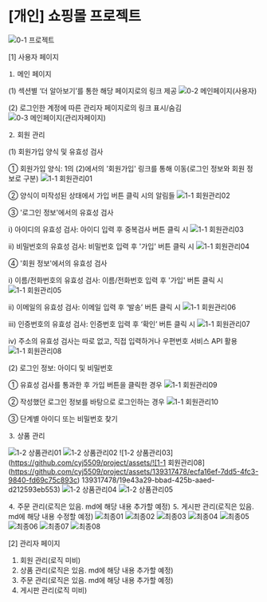  # [개인] 쇼핑몰 프로젝트

![0-1  프로젝트](https://github.com/cyj5509/project/assets/139317478/63821322-2932-4b2b-96a6-03244fe0b82f)

[1] 사용자 페이지

⒈ 메인 페이지

 (1) 섹션별 ‘더 알아보기’를 통한 해당 페이지로의 링크 제공
 ![0-2  메인페이지(사용자)](https://github.com/cyj5509/project/assets/139317478/0d19e796-12a6-41b6-8364-b10ea981c787)

 (2) 로그인한 계정에 따른 관리자 페이지로의 링크 표시/숨김
 ![0-3  메인페이지(관리자페이지)](https://github.com/cyj5509/project/assets/139317478/48f75d1d-bcec-4280-b652-1f992b428456)

⒉ 회원 관리

 (1) 회원가입 양식 및 유효성 검사

  ① 회원가입 양식: 1의 (2)에서의 '회원가입' 링크를 통해 이동(로그인 정보와 회원 정보로 구분)
  ![1-1  회원관리01](https://github.com/cyj5509/project/assets/139317478/fb28bcff-0618-49df-bb3f-6306945ee4d3)

  ② 양식이 미작성된 상태에서 가입 버튼 클릭 시의 알림들
  ![1-1  회원관리02](https://github.com/cyj5509/project/assets/139317478/9003f0cf-b27f-4a2a-9ded-6e0a1340545f)
  
  ③ '로그인 정보'에서의 유효성 검사
  
  ⅰ) 아이디의 유효성 검사: 아이디 입력 후 중복검사 버튼 클릭 시
  ![1-1  회원관리03](https://github.com/cyj5509/project/assets/139317478/a14146d4-f687-48ab-b536-afeec361f4a7)

  ⅱ) 비밀번호의 유효성 검사: 비밀번호 입력 후 '가입' 버튼 클릭 시
  ![1-1  회원관리04](https://github.com/cyj5509/project/assets/139317478/bcd5e32b-904c-4ff7-ac4f-9433ba978019)

  ④ '회원 정보'에서의 유효성 검사
  
  ⅰ) 이름/전화번호의 유효성 검사: 이름/전화번호 입력 후 '가입' 버튼 클릭 시
  ![1-1  회원관리05](https://github.com/cyj5509/project/assets/139317478/19681c5f-67ab-4a72-9891-571a513daf44)

  ⅱ) 이메일의 유효성 검사: 이메일 입력 후 ‘발송’ 버튼 클릭 시
  ![1-1  회원관리06](https://github.com/cyj5509/project/assets/139317478/e525408d-0863-4622-9459-f89b82cbccb0)

  ⅲ) 인증번호의 유효성 검사: 인증번호 입력 후 ‘확인’ 버튼 클릭 시
  ![1-1  회원관리07](https://github.com/cyj5509/project/assets/139317478/d8e00d95-0c0e-496d-8af3-422e105f6cf5)

  ⅳ) 주소의 유효성 검사는 따로 없고, 직접 입력하거나 우편번호 서비스 API 활용
  ![1-1  회원관리08](https://github.com/cyj5509/project/assets/139317478/2cd49120-6cd8-42cc-928d-478b2f365767)
  
 (2) 로그인 정보: 아이디 및 비밀번호
 
  ① 유효성 검사를 통과한 후 가입 버튼을 클릭한 경우
  ![1-1  회원관리09](https://github.com/cyj5509/project/assets/139317478/185bfbcb-5893-469d-9657-566fb4a1a8a0)

  ② 작성했던 로그인 정보를 바탕으로 로그인하는 경우
  ![1-1  회원관리10](https://github.com/cyj5509/project/assets/139317478/79a65f9d-161b-44cf-a880-aa7c2ab1d0b6)

  ③ 단계별 아이디 또는 비밀번호 찾기
  
  
⒊ 상품 관리

![1-2  상품관리01](https://github.com/cyj5509/project/assets/139317478/45a78c29-d909-48e1-9826-bfe220a8e3bc)
![1-2  상품관리02](https://github.com/cyj5509/project/assets/139317478/9a49f381-caaa-4774-83b3-18a756979ac4)
![1-2  상품관리03](https://github.com/cyj5509/project/assets/![1-1  회원관리08](https://github.com/cyj5509/project/assets/139317478/ecfa16ef-7dd5-4fc3-9840-fd69c75c893c)
139317478/19e43a29-bbad-425b-aaed-d212593eb553)
![1-2  상품관리04](https://github.com/cyj5509/project/assets/139317478/119ed63a-7160-4613-a3f8-6c7ded90e702)
![1-2  상품관리05](https://github.com/cyj5509/project/assets/139317478/c495cd2b-8dcc-4ac0-9fef-1943f7c7d71d)


⒋ 주문 관리(로직은 있음. md에 해당 내용 추가할 예정)
⒌ 게시판 관리(로직은 있음. md에 해당 내용 수정할 예정)
![최종01](https://github.com/cyj5509/project/assets/139317478/04561e4b-8e05-4c05-9dd7-a0780849d173)
![최종02](https://github.com/cyj5509/project/assets/139317478/d08defbf-7957-4a13-adf4-727f84b9b045)
![최종03](https://github.com/cyj5509/project/assets/139317478/bc58722d-8157-4e47-8cd1-8d82352d166c)
![최종04](https://github.com/cyj5509/project/assets/139317478/0abbabc9-4763-46b9-ab8a-3c1ebc4658bf)
![최종05](https://github.com/cyj5509/project/assets/139317478/69709faa-ae31-42a6-8e55-2dcbc6e07b80)
![최종06](https://github.com/cyj5509/project/assets/139317478/fdaade7d-9bc8-437d-9bf4-54a080db2d2a)
![최종07](https://github.com/cyj5509/project/assets/139317478/67b34690-ae7d-47ee-bf8c-ab44315af019)
![최종08](https://github.com/cyj5509/project/assets/139317478/46c5325d-d278-4c59-89dc-96e96e33d709)

[2] 관리자 페이지
1. 회원 관리(로직 미비)
2. 상품 관리(로직은 있음. md에 해당 내용 추가할 예정)
3. 주문 관리(로직은 있음. md에 해당 내용 추가할 예정)
4. 게시판 관리(로직 미비)
